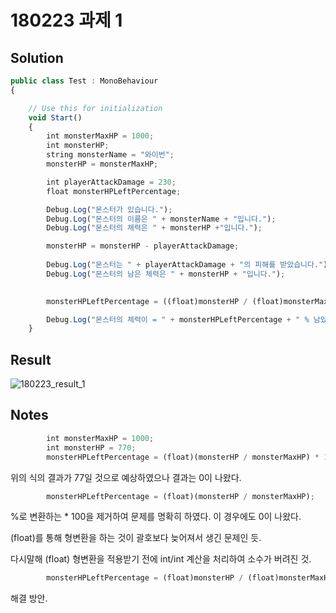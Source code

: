 ﻿# 180223 과제 1

## Solution

```javascript
public class Test : MonoBehaviour
{

    // Use this for initialization
    void Start()
    {
        int monsterMaxHP = 1000;
        int monsterHP;
        string monsterName = "와이번";
        monsterHP = monsterMaxHP;

        int playerAttackDamage = 230;
        float monsterHPLeftPercentage;

        Debug.Log("몬스터가 있습니다.");
        Debug.Log("몬스터의 이름은 " + monsterName + "입니다.");
        Debug.Log("몬스터의 체력은 " + monsterHP +"입니다.");

        monsterHP = monsterHP - playerAttackDamage;
        
        Debug.Log("몬스터는 " + playerAttackDamage + "의 피해를 받았습니다.");
        Debug.Log("몬스터의 남은 체력은 " + monsterHP + "입니다.");
        

        monsterHPLeftPercentage = ((float)monsterHP / (float)monsterMaxHP) * 100;

        Debug.Log("몬스터의 체력이 = " + monsterHPLeftPercentage + " % 남았습니다.");
    }
```

## Result

![180223_result_1](https://user-images.githubusercontent.com/6358827/36575588-1458ede6-188f-11e8-85c7-31394e4a4429.png)


## Notes

```javascript
        int monsterMaxHP = 1000;
        int monsterHP = 770;
        monsterHPLeftPercentage = (float)(monsterHP / monsterMaxHP) * 100;
```

위의 식의 결과가 77일 것으로 예상하였으나 결과는 0이 나왔다.


```javascript
        monsterHPLeftPercentage = (float)(monsterHP / monsterMaxHP);
```

%로 변환하는 * 100을 제거하여 문제를 명확히 하였다. 이 경우에도 0이 나왔다.

(float)를 통해 형변환을 하는 것이 괄호보다 늦어져서 생긴 문제인 듯.

다시말해 (float) 형변환을 적용받기 전에 int/int 계산을 처리하여 소수가 버려진 것.


```javascript
        monsterHPLeftPercentage = (float)monsterHP / (float)monsterMaxHP;
```

해결 방안.

